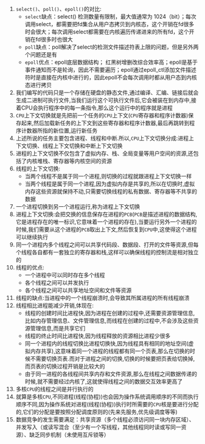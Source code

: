 1. `select()`、`poll()`、`epoll()`的对比:
   * `select`缺点：select() 检测数量有限制，最大值通常为 1024（bit）；每次调用select，都需要把fd集合从用户态拷贝到内核态，这个开销在fd很多时会很大；每次调用select都需要在内核遍历传递进来的所有fd，这个开销在fd很多时也很大
   * `poll`缺点：poll解决了select的检测文件描述符表上限的问题，但是另外两个问题还是有
   * `epoll`优点：epoll底层数据结构； 红黑树增删改综合效率高；epoll是基于事件通知而不是轮询，因此不需要遍历；epoll通过epoll_ctl添加文件描述符时是直接在内核中进行的，因此epoll不会每次调用时都从用户态到内核态进行拷贝
2. 我们编写的代码只是一个存储在硬盘的静态文件,通过编译、汇编、链接后就会生成二进制可执行文件,当我们运行这个可执行文件后,它会被装在到内存中,接着CPU会执行程序中的每一条指令,那么这个运行中的程序就是进程
3. `CPU`上下文切换就是先把前一个任务的`CPU`上下文(`CPU`寄存器和程序计数器)保存起来,然后加载新任务的上下文到这些寄存器和程序计数器,最后再跳转到程序计数器所指的新位置,运行新任务
4. 上述所说的任务主要包含进程、线程和中断.所以,`CPU`上下文切换分成:进程上下文切换、线程上下文切换和中断上下文切换
5. 进程的上下文切换不仅包含了虚拟内存、栈、全局变量等用户空间的资源,还包括了内核堆栈、寄存器等内核空间的资源
6. 线程的上下文切换:
   * 当两个线程不是属于同一个进程,则切换的过程就跟进程上下文切换一样
   * 当两个线程是属于同一个进程,因为虚拟内存是共享的,所以在切换时,虚拟内存这些资源就保持不动,只需要切换线程的私有数据、寄存器等不共享的数据
7.  一个进程切换到另一个进程运行,称为进程上下文切换
8.  进程上下文切换:会把交换的信息保存在进程的`PCB`(`PCB`是描述进程的数据结构,它是进程存在的唯一标识,它意味着一个进程的存在),当要运行另外一个进程的时候,我们需要从这个进程的`PCB`取出上下文,然后恢复到`CPU`中,这使得这个进程可以继续执行
9.   同一个进程内多个线程之间可以共享代码段、数据段、打开的文件等资源,但每个线程各自都有一套独立的寄存器和栈,这样可以确保线程的控制流是相对独立的
10.  线程的优点:
     * 一个进程中可以同时存在多个线程
     * 各个线程之间可以并发执行
     * 各个线程之间可以共享地址空间和文件等资源
11. 线程的缺点:当进程中的一个线程崩溃时,会导致其所属进程的所有线程崩溃
12. 线程相比进程能减少开销,体现在:
    * 线程的创建时间比进程快,因为进程在创建的过程中,还需要资源管理信息,比如内存管理信息、文件管理信息,而线程在创建的过程中,不会涉及这些资源管理信息,而是共享它们
    * 线程的终止时间比进程快,因为线程释放的资源相比进程少很多
    * 同一个进程内的线程切换比进程切换快,因为线程具有相同的地址空间(虚拟内存共享),这意味着同一个进程的线程都有同一个页表,那么在切换的时候不需要切换页表.而对于进程之间的切换,切换的时候要把页表给切换掉,而页表的切换过程开销是比较大的
    * 由于同一进程的各线程间共享内存和文件资源,那么在线程之间数据传递的时候,就不需要经过内核了,这就使得线程之间的数据交互效率更高了
13. 多核`CPU`的线程之间是并行执行的
14. 就算是多核`CPU`,不同进程(线程(协程))也会因为操作系统调用顺序的不同而执行顺序不同,因为操作系统对进程(线程(协程))执行时所需要的`CPU`核是要进行分配的,它们的分配是要按照分配调度原则的(先来先服务,优先级调度等等)
15. 数据竞争的发生需要满足：共享资源（多个线程必须访问同一块内存区域）、并发写入（或读写混合（至少有一个写线程，其他线程同时读或写同一资源）、缺乏同步机制（未使用互斥锁等）
